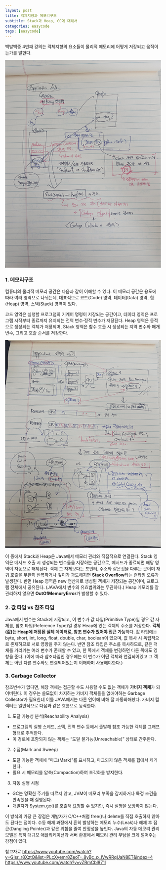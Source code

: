 ```yaml
---
layout: post
title: 객체지향과 메모리구조
subtitle: Stack과 Heap, GC에 대해서
categories: easycode
tags: [easycode]
---
```


백발백중 4번째 강의는 객체지향의 요소들이 물리적 메모리에 어떻게 저장되고 움직이는가를 말한다.

![쉬운코드 4](/assets/images/0814/easy4.jpg)

### 1. 메모리구조

컴퓨터의 물리적 메모리 공간은 다음과 같이 이해할 수 있다.
이 메모리 공간은 용도에 따라 여러 영역으로 나뉘는데,
대표적으로 코드(Code) 영역, 데이터(Data) 영역, 힙(Heap) 영역, 스택(Stack) 영역이 있다.

코드 영역은 실행할 프로그램의 기계어 명령이 저장되는 공간이고,
데이터 영역은 프로그램 시작부터 종료까지 유지되는 전역 변수·정적 변수가 저장된다.
Heap 영역은 동적으로 생성되는 객체가 저장되며, Stack 영역은 함수 호출 시 생성되는 지역 변수와 매개변수, 그리고 호출 순서를 저장한다.

![물리적구조](/assets/images/0814/easy5.jpg)

이 중에서 Stack과 Heap은 Java에서 메모리 관리와 직접적으로 연결된다.
Stack 영역은 메서드 호출 시 생성되는 변수들을 저장하는 공간으로, 메서드가 종료되면 해당 영역이 자동으로 해제된다.
객체 그 자체보다는 포인터, 주소와 같은것을 다루는 곳이며
재귀 호출을 무한히 반복하거나 깊이가 과도해지면 **Stack Overflow**라는 런타임 오류가 발생한다.
반면 Heap 영역은 new 연산자로 생성된 객체가 저장되는 공간이며, 프로그램 전체에서 공유된다.
(JAVA에서 변수의 유효범위와는 무관하다.)
Heap 메모리를 잘 관리하지 않으면 **OutOfMemoryError**가 발생할 수 있다.

### 2. 값 타입 vs 참조 타입

Java에서 변수는 Stack에 저장되고,
이 변수가 값 타입(Primitive Type)일 경우 값 자체를, 참조 타입(Reference Type)일 경우 Heap에 있는 객체의 주소를 저장한다.
**객체(값)는 Heap에 저장된 실체 데이터로, 참조 변수가 있어야 접근 가능**하다.
값 타입에는 byte, short, int, long, float, double, char, boolean이 있으며, 값 복사 시 독립적으로 존재하므로 서로 영향을 주지 않는다.
반면 참조 타입은 주소를 복사하므로, 같은 객체를 가리키는 여러 변수가 존재할 수 있고, 한 쪽에서 객체를 변경하면 다른 쪽에도 영향을 준다.
(이에 따라 참조타입인 경우에는 이 변수가 어떤 객체와 연결되어있고 그 객체는 어떤 다른 변수와도 연결되어있는지 이해하며 사용해야한다.)

### 3. Garbage Collector

참조변수가 없다면, 해당 객체는 접근할 수도 사용할 수도 없는 객체가 **가비지 객체**가 되어버린다.
이 경우는 쓸모없이 차지하는 가비지 객체들을 없애야하는 Garbage Collector가 필요한데 이를 JAVA에서는 다른 언어에 비해 잘 자동화해놨다.
가비지 컬렉터는 일반적으로 다음과 같은 흐름으로 동작한다.

1. 도달 가능성 분석(Reachability Analysis)

- 프로그램의 실행 스레드, 스택, 전역 변수 등에서 출발해 참조 가능한 객체를 그래프 형태로 추적한다.
- 이 경로에 포함되지 않는 객체는 “도달 불가능(Unreachable)” 상태로 간주한다.

2. 수집(Mark and Sweep)

- 도달 가능한 객체에 “마크(Mark)”를 표시하고, 마크되지 않은 객체를 힙에서 제거한다.
- 필요 시 메모리를 압축(Compaction)하여 조각화를 방지한다.

3. 자동 실행 시점

- GC는 명확한 주기를 따르지 않고, JVM이 메모리 부족을 감지하거나 특정 조건을 만족했을 때 실행된다.
- 개발자가 System.gc()를 호출해 요청할 수 있지만, 즉시 실행을 보장하지 않는다.

이 방식의 가장 큰 장점은 개발자가 C/C++처럼 free()나 delete를 직접 호출하지 않아도 된다는 점이다. 수동 해제 과정에서 흔히 발생하는 메모리 누수(Leak)나 해제 후 접근(Dangling Pointer)과 같은 위험을 줄여 안정성을 높인다. Java의 자동 메모리 관리 모델은 특히 대규모 애플리케이션과 서버 환경에서 메모리 관리 부담을 크게 덜어주는 강점이 있다.

참고자료
https://www.youtube.com/watch?v=GIsr_r8XztQ&list=PLcXyemr8ZeoT-_8yBc_p_lVwRRqUaN8ET&index=4
https://www.youtube.com/watch?v=vZRmCbl871I
